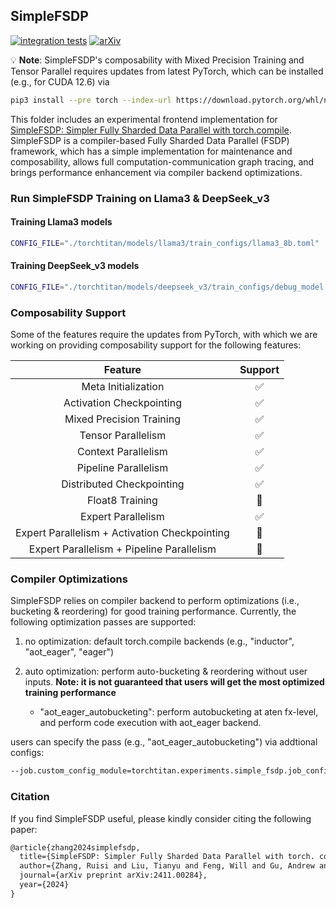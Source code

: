 ## SimpleFSDP

[![integration tests](https://github.com/pytorch/torchtitan/actions/workflows/integration_test_8gpu_simple_fsdp.yaml/badge.svg?branch=main)](https://github.com/pytorch/torchtitan/actions/workflows/integration_test_8gpu_simple_fsdp.yaml?query=branch%3Amain)
[![arXiv](https://img.shields.io/badge/arXiv-2411.00284-b31b1b.svg)](https://arxiv.org/abs/2411.00284)

💡 **Note**: SimpleFSDP's composability with Mixed Precision Training and Tensor Parallel requires updates from latest PyTorch, which can be installed (e.g., for CUDA 12.6) via
```bash
pip3 install --pre torch --index-url https://download.pytorch.org/whl/nightly/cu126 --force-reinstall
```

This folder includes an experimental frontend implementation for [SimpleFSDP: Simpler Fully Sharded Data Parallel with torch.compile](https://arxiv.org/abs/2411.00284). SimpleFSDP is a compiler-based Fully Sharded Data Parallel (FSDP) framework, which has a simple implementation for maintenance and composability, allows full computation-communication graph tracing, and brings performance enhancement via compiler backend optimizations.

### Run SimpleFSDP Training on Llama3 & DeepSeek_v3

#### Training Llama3 models

```bash
CONFIG_FILE="./torchtitan/models/llama3/train_configs/llama3_8b.toml" ./run_train.sh --model.name simple_fsdp.llama3 --compile.enable
```

#### Training DeepSeek_v3 models

```bash
CONFIG_FILE="./torchtitan/models/deepseek_v3/train_configs/debug_model.toml" ./run_train.sh --model.name simple_fsdp.deepseek_v3 --compile.enable
```

### Composability Support

Some of the features require the updates from PyTorch, with which we are working on providing composability support for the following features:

| Feature | Support |
| :--------: | :--------: |
|Meta Initialization| ✅ |
|Activation Checkpointing| ✅ |
|Mixed Precision Training| ✅ |
|Tensor Parallelism| ✅ |
|Context Parallelism| ✅ |
|Pipeline Parallelism| ✅ |
|Distributed Checkpointing| ✅ |
|Float8 Training| 🚧 |
|Expert Parallelism | ✅ |
|Expert Parallelism + Activation Checkpointing| 🚧 |
|Expert Parallelism + Pipeline Parallelism| 🚧 |


### Compiler Optimizations

SimpleFSDP relies on compiler backend to perform optimizations (i.e., bucketing & reordering) for good training performance. Currently, the following optimization passes are supported:

1. no optimization: default torch.compile backends (e.g., "inductor", "aot_eager", "eager")

2. auto optimization: perform auto-bucketing & reordering without user inputs. **Note: it is not guaranteed that users will get the most optimized training performance**
    - "aot_eager_autobucketing": perform autobucketing at aten fx-level, and perform code execution with aot_eager backend.


users can specify the pass (e.g., "aot_eager_autobucketing") via addtional configs:

```bash
--job.custom_config_module=torchtitan.experiments.simple_fsdp.job_config  --compile.model_backend_override "aot_eager_autobucketing"
```

### Citation

If you find SimpleFSDP useful, please kindly consider citing the following paper:

```latex
@article{zhang2024simplefsdp,
  title={SimpleFSDP: Simpler Fully Sharded Data Parallel with torch. compile},
  author={Zhang, Ruisi and Liu, Tianyu and Feng, Will and Gu, Andrew and Purandare, Sanket and Liang, Wanchao and Massa, Francisco},
  journal={arXiv preprint arXiv:2411.00284},
  year={2024}
}
```

